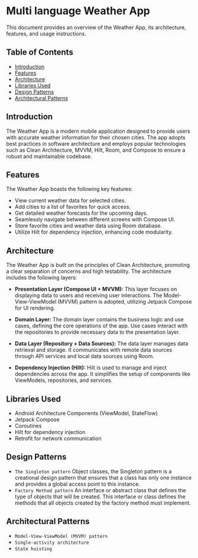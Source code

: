 # Multi language Weather App

This document provides an overview of the Weather App, its architecture, features, and usage instructions.

## Table of Contents

- [Introduction](#introduction)
- [Features](#features)
- [Architecture](#architecture)
- [Libraries Used](#libraries-used)
- [Design Patterns](#design-patterns)
- [Architectural Patterns](#architectural-patterns)

## Introduction

The Weather App is a modern mobile application designed to provide users with accurate weather information for their chosen cities. The app adopts best practices in software architecture and employs popular technologies such as Clean Architecture, MVVM, Hilt, Room, and Compose to ensure a robust and maintainable codebase.

## Features

The Weather App boasts the following key features:

- View current weather data for selected cities.
- Add cities to a list of favorites for quick access.
- Get detailed weather forecasts for the upcoming days.
- Seamlessly navigate between different screens with Compose UI.
- Store favorite cities and weather data using Room database.
- Utilize Hilt for dependency injection, enhancing code modularity.

## Architecture

The Weather App is built on the principles of Clean Architecture, promoting a clear separation of concerns and high testability. The architecture includes the following layers:

- **Presentation Layer (Compose UI + MVVM):** This layer focuses on displaying data to users and receiving user interactions. The Model-View-ViewModel (MVVM) pattern is adopted, utilizing Jetpack Compose for UI rendering.

- **Domain Layer:** The domain layer contains the business logic and use cases, defining the core operations of the app. Use cases interact with the repositories to provide necessary data to the presentation layer.

- **Data Layer (Repository + Data Sources):** The data layer manages data retrieval and storage. It communicates with remote data sources through API services and local data sources using Room.

- **Dependency Injection (Hilt):** Hilt is used to manage and inject dependencies across the app. It simplifies the setup of components like ViewModels, repositories, and services.


## Libraries Used

- Android Architecture Components (ViewModel, StateFlow)
- Jetpack Compose
- Coroutines
- Hilt for dependency injection
- Retrofit for network communication

## Design Patterns

- `The Singleton pattern`  Object classes, the Singleton pattern is a creational design pattern that ensures that a class has only one instance and provides a global access point to this instance.
- `Factory Method pattern` An interface or abstract class that defines the type of objects that will be created. This interface or class defines the methods that all objects created by the factory method must implement.

## Architectural Patterns

- `Model-View-ViewModel (MVVM) pattern`
- `Single-activity architecture`
- `State hoisting`